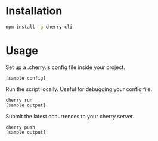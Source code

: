 # Installation

```bash
npm install -g cherry-cli
```

# Usage

Set up a .cherry.js config file inside your project.

```
[sample config]
```

Run the script locally. Useful for debugging your config file.

```
cherry run
[sample output]
```

Submit the latest occurrences to your cherry server.

```
cherry push
[sample output]
```
